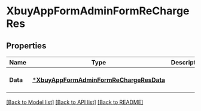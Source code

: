 # XbuyAppFormAdminFormReChargeRes

## Properties
Name | Type | Description | Notes
------------ | ------------- | ------------- | -------------
**Data** | [***XbuyAppFormAdminFormReChargeResData**](xbuy.app.form.adminForm.ReChargeRes_data.md) |  | [optional] [default to null]

[[Back to Model list]](../README.md#documentation-for-models) [[Back to API list]](../README.md#documentation-for-api-endpoints) [[Back to README]](../README.md)

